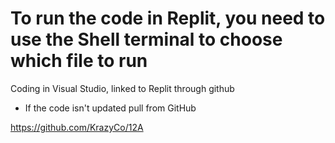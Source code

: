 # To run the code in Replit, you need to use the Shell terminal to choose which file to run

Coding in Visual Studio, linked to Replit through github

- If the code isn't updated pull from GitHub

https://github.com/KrazyCo/12A